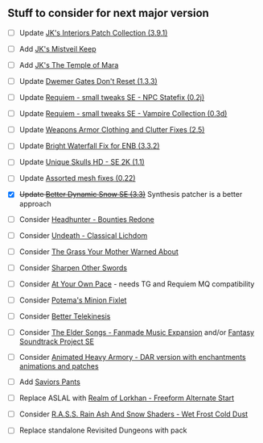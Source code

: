 ## Stuff to consider for next major version
- [ ] Update [JK's Interiors Patch Collection (3.9.1)](https://www.nexusmods.com/skyrimspecialedition/mods/35910)
- [ ] Add [JK's Mistveil Keep](https://www.nexusmods.com/skyrimspecialedition/mods/52462)
- [ ] Add [JK's The Temple of Mara](https://www.nexusmods.com/skyrimspecialedition/mods/52724)

- [ ] Update [Dwemer Gates Don't Reset (1.3.3)](https://www.nexusmods.com/skyrimspecialedition/mods/26331)
- [ ] Update [Requiem - small tweaks SE - NPC Statefix (0.2j)](https://www.nexusmods.com/skyrimspecialedition/mods/42633)
- [ ] Update [Requiem - small tweaks SE - Vampire Collection (0.3d)](https://www.nexusmods.com/skyrimspecialedition/mods/42633)
- [ ] Update [Weapons Armor Clothing and Clutter Fixes (2.5)](https://www.nexusmods.com/skyrimspecialedition/mods/18994)
- [ ] Update [Bright Waterfall Fix for ENB (3.3.2)](https://www.nexusmods.com/skyrimspecialedition/mods/37956)
- [ ] Update [Unique Skulls HD - SE 2K (1.1)](https://www.nexusmods.com/skyrimspecialedition/mods/52073)
- [ ] Update [Assorted mesh fixes (0.22)](https://www.nexusmods.com/skyrimspecialedition/mods/32117)
- [X] ~~Update [Better Dynamic Snow SE (3.3)](https://www.nexusmods.com/skyrimspecialedition/mods/9121)~~ Synthesis patcher is a better approach

- [ ] Consider [Headhunter - Bounties Redone](https://www.nexusmods.com/skyrimspecialedition/mods/51847)
- [ ] Consider [Undeath - Classical Lichdom](https://www.nexusmods.com/skyrimspecialedition/mods/40802)
- [ ] Consider [The Grass Your Mother Warned About](https://www.nexusmods.com/skyrimspecialedition/mods/53064)
- [ ] Consider [Sharpen Other Swords](https://www.nexusmods.com/skyrimspecialedition/mods/52723)
- [ ] Consider [At Your Own Pace](https://www.nexusmods.com/skyrimspecialedition/mods/52704) - needs TG and Requiem MQ compatibility
- [ ] Consider [Potema's Minion Fixlet](https://www.nexusmods.com/skyrimspecialedition/mods/51000)
- [ ] Consider [Better Telekinesis](https://www.nexusmods.com/skyrimspecialedition/mods/42906)
- [ ] Consider [The Elder Songs - Fanmade Music Expansion](https://www.nexusmods.com/skyrimspecialedition/mods/27504) and/or [Fantasy Soundtrack Project SE](https://www.nexusmods.com/skyrimspecialedition/mods/5268)
- [ ] Consider [Animated Heavy Armory - DAR version with enchantments animations and patches](https://www.nexusmods.com/skyrimspecialedition/mods/51100)
- [ ] Add [Saviors Pants](https://www.nexusmods.com/skyrimspecialedition/mods/14028)
- [ ] Replace ASLAL with [Realm of Lorkhan - Freeform Alternate Start](https://www.nexusmods.com/skyrimspecialedition/mods/18223)
- [ ] Consider [R.A.S.S. Rain Ash And Snow Shaders - Wet Frost Cold Dust](https://www.nexusmods.com/skyrimspecialedition/mods/22780)
- [ ] Replace standalone Revisited Dungeons with pack
